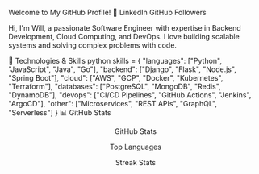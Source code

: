 Welcome to My GitHub Profile! 👋
LinkedIn
GitHub Followers

Hi, I'm Will, a passionate Software Engineer with expertise in Backend Development, Cloud Computing, and DevOps. I love building scalable systems and solving complex problems with code.

🚀 Technologies & Skills
python
skills = {
    "languages": ["Python", "JavaScript", "Java", "Go"],
    "backend": ["Django", "Flask", "Node.js", "Spring Boot"],
    "cloud": ["AWS", "GCP", "Docker", "Kubernetes", "Terraform"],
    "databases": ["PostgreSQL", "MongoDB", "Redis", "DynamoDB"],
    "devops": ["CI/CD Pipelines", "GitHub Actions", "Jenkins", "ArgoCD"],
    "other": ["Microservices", "REST APIs", "GraphQL", "Serverless"]
}
📊 GitHub Stats
<div align="center">
GitHub Stats

Top Languages

Streak Stats
